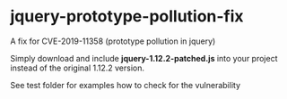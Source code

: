 # jquery-prototype-pollution-fix
A fix for CVE-2019-11358 (prototype pollution in jquery)

Simply download and include **jquery-1.12.2-patched.js** into your project instead of the original 1.12.2 version.

See test folder for examples how to check for the vulnerability
